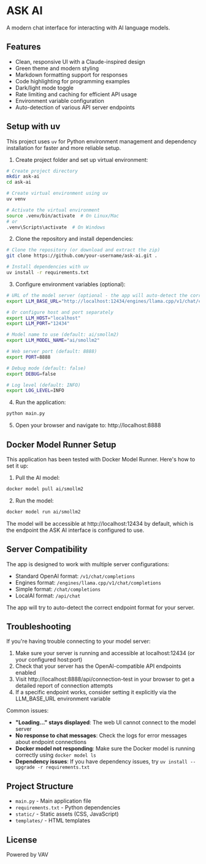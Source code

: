 # ASK AI

A modern chat interface for interacting with AI language models.

## Features

- Clean, responsive UI with a Claude-inspired design
- Green theme and modern styling
- Markdown formatting support for responses
- Code highlighting for programming examples
- Dark/light mode toggle
- Rate limiting and caching for efficient API usage
- Environment variable configuration
- Auto-detection of various API server endpoints

## Setup with uv

This project uses `uv` for Python environment management and dependency installation for faster and more reliable setup.

1. Create project folder and set up virtual environment:

```bash
# Create project directory
mkdir ask-ai
cd ask-ai

# Create virtual environment using uv
uv venv

# Activate the virtual environment
source .venv/bin/activate  # On Linux/Mac
# or
.venv\Scripts\activate  # On Windows
```

2. Clone the repository and install dependencies:

```bash
# Clone the repository (or download and extract the zip)
git clone https://github.com/your-username/ask-ai.git .

# Install dependencies with uv
uv install -r requirements.txt
```

3. Configure environment variables (optional):

```bash
# URL of the model server (optional - the app will auto-detect the correct endpoint)
export LLM_BASE_URL="http://localhost:12434/engines/llama.cpp/v1/chat/completions"

# Or configure host and port separately
export LLM_HOST="localhost"
export LLM_PORT="12434"

# Model name to use (default: ai/smollm2)
export LLM_MODEL_NAME="ai/smollm2"

# Web server port (default: 8888)
export PORT=8888

# Debug mode (default: false)
export DEBUG=false

# Log level (default: INFO)
export LOG_LEVEL=INFO
```

4. Run the application:

```bash
python main.py
```

5. Open your browser and navigate to: http://localhost:8888

## Docker Model Runner Setup

This application has been tested with Docker Model Runner. Here's how to set it up:

1. Pull the AI model:

```bash
docker model pull ai/smollm2
```

2. Run the model:

```bash
docker model run ai/smollm2
```

The model will be accessible at http://localhost:12434 by default, which is the endpoint the ASK AI interface is configured to use.

## Server Compatibility

The app is designed to work with multiple server configurations:

- Standard OpenAI format: `/v1/chat/completions`
- Engines format: `/engines/llama.cpp/v1/chat/completions`
- Simple format: `/chat/completions`
- LocalAI format: `/api/chat`

The app will try to auto-detect the correct endpoint format for your server.

## Troubleshooting

If you're having trouble connecting to your model server:

1. Make sure your server is running and accessible at localhost:12434 (or your configured host:port)
2. Check that your server has the OpenAI-compatible API endpoints enabled
3. Visit http://localhost:8888/api/connection-test in your browser to get a detailed report of connection attempts
4. If a specific endpoint works, consider setting it explicitly via the LLM_BASE_URL environment variable

Common issues:

- **"Loading..." stays displayed**: The web UI cannot connect to the model server
- **No response to chat messages**: Check the logs for error messages about endpoint connections
- **Docker model not responding**: Make sure the Docker model is running correctly using `docker model ls`
- **Dependency issues**: If you have dependency issues, try `uv install --upgrade -r requirements.txt`

## Project Structure

- `main.py` - Main application file
- `requirements.txt` - Python dependencies
- `static/` - Static assets (CSS, JavaScript)
- `templates/` - HTML templates

## License

Powered by VAV
